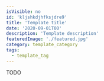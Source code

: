 ```yaml
---
isVisible: no
id: 'kljshkdjhfksjdre9'
title: 'Template title'
date: '2020-09-01T00'
description: 'Template description'
featuredImage: './featured.jpg'
category: template_category
tags:
  - template_tag
---
```


TODO
